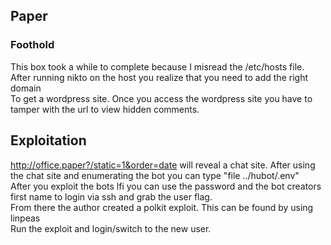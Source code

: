 ## Paper

### Foothold
This box took a while to complete because I misread the /etc/hosts file. After running nikto on the host you realize that you need to add the right domain<br>
To get a wordpress site. Once you access the wordpress site you have to tamper with the url to view hidden comments.

## Exploitation 
http://office.paper?/static=1&order=date will reveal a chat site. After using the chat site and enumerating the bot you can type "file ../hubot/.env"<br>
After you exploit the bots lfi you can use the password and the bot creators first name to login via ssh and grab the user flag. 
<br>From there the author created a polkit
exploit. This can be found by using linpeas<br> Run the exploit and login/switch to the new user.
